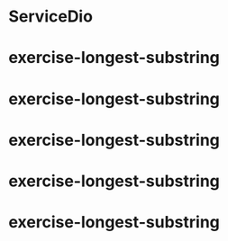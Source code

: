 # ServiceDio
# exercise-longest-substring
# exercise-longest-substring
# exercise-longest-substring
# exercise-longest-substring
# exercise-longest-substring

